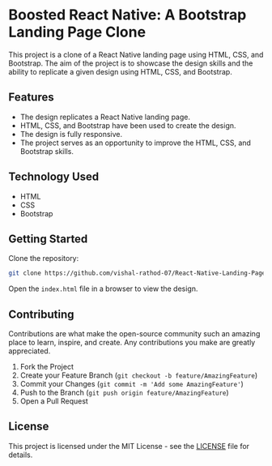 Boosted React Native: A Bootstrap Landing Page Clone
====================================================

This project is a clone of a React Native landing page using HTML, CSS, and Bootstrap. The aim of the project is to showcase the design skills and the ability to replicate a given design using HTML, CSS, and Bootstrap.

Features
--------

*   The design replicates a React Native landing page.
*   HTML, CSS, and Bootstrap have been used to create the design.
*   The design is fully responsive.
*   The project serves as an opportunity to improve the HTML, CSS, and Bootstrap skills.

Technology Used
---------------

*   HTML
*   CSS
*   Bootstrap

Getting Started
---------------

Clone the repository:

```bash
git clone https://github.com/vishal-rathod-07/React-Native-Landing-Page-Clone.git
```

Open the `index.html` file in a browser to view the design.

Contributing
------------

Contributions are what make the open-source community such an amazing place to learn, inspire, and create. Any contributions you make are greatly appreciated.

1.  Fork the Project
2.  Create your Feature Branch (`git checkout -b feature/AmazingFeature`)
3.  Commit your Changes (`git commit -m 'Add some AmazingFeature'`)
4.  Push to the Branch (`git push origin feature/AmazingFeature`)
5.  Open a Pull Request

License
-------

This project is licensed under the MIT License - see the [LICENSE](LICENSE) file for details.
